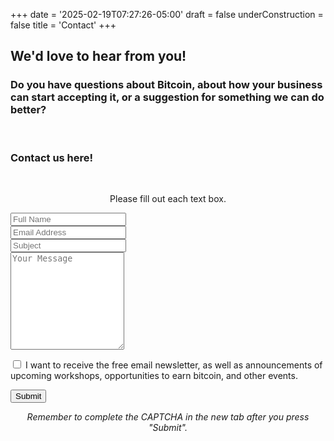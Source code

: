 +++
date = '2025-02-19T07:27:26-05:00'
draft = false
underConstruction = false
title = 'Contact'
+++

<form target="_blank" action="https://formsubmit.co/d102e88eea9604b3922972d184399313" method="POST">

## We'd love to hear from you!

  <div class="article">

### Do you have questions about Bitcoin, about how your business can start accepting it, or a suggestion for something we can do better?

  <br>

### Contact us here!

  </div>

  <br>

  <p style="text-align: center;">Please fill out each text box.</p>

  <div class="form-group">
    <div class="form-row">
      <div class="col">
        <input type="text" name="name" class="form-control" placeholder="Full Name" required>
      </div>
      <div class="col">
        <input type="email" name="email" class="form-control" placeholder="Email Address" required>
      </div>
      <div class="col">
        <input type="text" name="subject" class="form-control" placeholder="Subject" required>
      </div>
    </div>
  </div>
  <div class="form-group">
    <textarea placeholder="Your Message" class="textarea form-control" name="message" rows="10" required></textarea>
  </div>
  <div class="form-control" style="text-align: left;">
    <p><input type="checkbox" name="join-mailing-list" value="yes" style="display: inline-block;">
    I want to receive the free email newsletter, as well as announcements of upcoming workshops, opportunities to earn bitcoin, and other events.</p></input>
  </div>
  <button type="submit" class="form-button">Submit</button>
</form>

<center>

<i>Remember to complete the CAPTCHA in the new tab after you press "Submit".</i>

</center>
